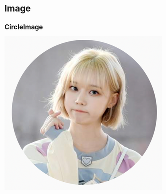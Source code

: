 # Image

## CircleImage

![circle-image-image](https://raw.githubusercontent.com/bluemiv/flutter-berry-common-widget/main/lib/image/circle-image.png)